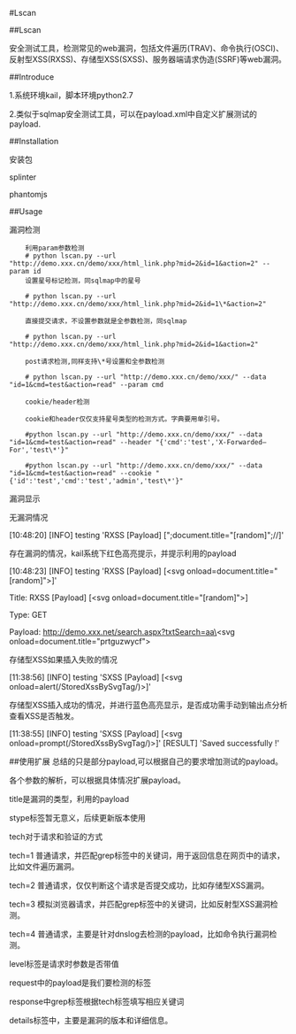 #Lscan

##Lscan

安全测试工具，检测常见的web漏洞，包括文件遍历(TRAV)、命令执行(OSCI)、反射型XSS(RXSS)、存储型XSS(SXSS)、服务器端请求伪造(SSRF)等web漏洞。


##Introduce

1.系统环境kail，脚本环境python2.7

2.类似于sqlmap安全测试工具，可以在payload.xml中自定义扩展测试的payload.

##Installation

安装包

splinter

phantomjs

##Usage

漏洞检测

		利用param参数检测
		# python lscan.py --url "http://demo.xxx.cn/demo/xxx/html_link.php?mid=2&id=1&action=2" --param id
		设置星号标记检测，同sqlmap中的星号
		
		# python lscan.py --url "http://demo.xxx.cn/demo/xxx/html_link.php?mid=2&id=1\*&action=2"
		
		直接提交请求，不设置参数就是全参数检测，同sqlmap
  
		# python lscan.py --url "http://demo.xxx.cn/demo/xxx/html_link.php?mid=2&id=1&action=2"
  
		post请求检测,同样支持\*号设置和全参数检测
  
		# python lscan.py --url "http://demo.xxx.cn/demo/xxx/" --data "id=1&cmd=test&action=read" --param cmd
  
		cookie/header检测
  
		cookie和header仅仅支持星号类型的检测方式。字典要用单引号。
  
		#python lscan.py --url "http://demo.xxx.cn/demo/xxx/" --data "id=1&cmd=test&action=read" --header "{'cmd':'test','X-Forwarded—For','test\*'}"
  
		#python lscan.py --url "http://demo.xxx.cn/demo/xxx/" --data "id=1&cmd=test&action=read" --cookie "{'id':'test','cmd':'test','admin','test\*'}"


漏洞显示

  无漏洞情况
  
  [10:48:20] [INFO] testing 'RXSS [Payload] [";document.title="[random]";//]'

  存在漏洞的情况，kail系统下红色高亮提示，并提示利用的payload
  
  [10:48:23] [INFO] testing 'RXSS [Payload] [\<svg onload=document.title="[random]"\>]'
  
  Title: RXSS [Payload] [\<svg onload=document.title="[random]"\>]
  
  Type: GET
  
  Payload: http://demo.xxx.net/search.aspx?txtSearch=aa\<svg onload=document.title="prtguzwycf"\>
  
  存储型XSS如果插入失败的情况
  
  [11:38:56] [INFO] testing 'SXSS [Payload] [\<svg onload=alert(/StoredXssBySvgTag/)\>]'
  
  存储型XSS插入成功的情况，并进行蓝色高亮显示，是否成功需手动到输出点分析查看XSS是否触发。
  
  [11:38:55] [INFO] testing 'SXSS [Payload] [\<svg onload=prompt(/StoredXssBySvgTag/)\>]' [RESULT] 'Saved successfully !' 


##使用扩展
总结的只是部分payload,可以根据自己的要求增加测试的payload。

各个参数的解析，可以根据具体情况扩展payload。

  title是漏洞的类型，利用的payload
  
  stype标签暂无意义，后续更新版本使用
  
  tech对于请求和验证的方式
  
  tech=1 普通请求，并匹配grep标签中的关键词，用于返回信息在网页中的请求，比如文件遍历漏洞。
  
  tech=2 普通请求，仅仅判断这个请求是否提交成功，比如存储型XSS漏洞。
  
  tech=3 模拟浏览器请求，并匹配grep标签中的关键词，比如反射型XSS漏洞检测。
  
  tech=4 普通请求，主要是针对dnslog去检测的payload，比如命令执行漏洞检测。
   
  level标签是请求时参数是否带值
  
  request中的payload是我们要检测的标签
  
  response中grep标签根据tech标签填写相应关键词
  
  details标签中，主要是漏洞的版本和详细信息。

    
